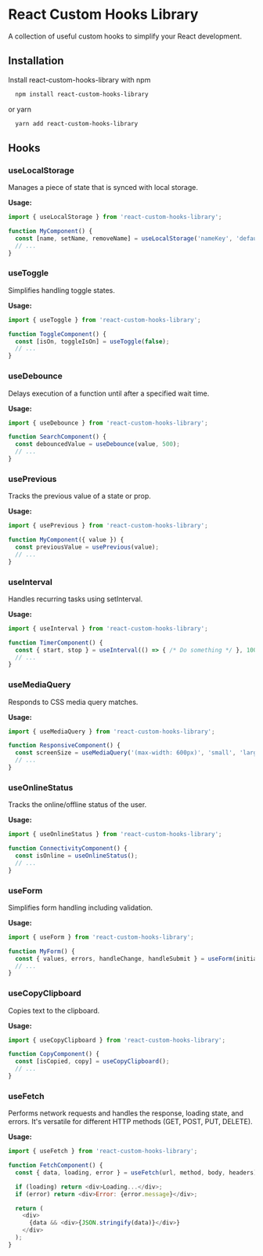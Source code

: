 
# React Custom Hooks Library

A collection of useful custom hooks to simplify your React development.


## Installation

Install react-custom-hooks-library with npm

```bash
  npm install react-custom-hooks-library
```
or yarn 

```bash
  yarn add react-custom-hooks-library
```
## Hooks

### useLocalStorage 

Manages a piece of state that is synced with local storage.

**Usage:**

```javascript
import { useLocalStorage } from 'react-custom-hooks-library';

function MyComponent() {
  const [name, setName, removeName] = useLocalStorage('nameKey', 'defaultName');
  // ...
}
```

### useToggle 

Simplifies handling toggle states.

**Usage:**

```javascript
import { useToggle } from 'react-custom-hooks-library';

function ToggleComponent() {
  const [isOn, toggleIsOn] = useToggle(false);
  // ...
}

```

### useDebounce 

Delays execution of a function until after a specified wait time.

**Usage:**

```javascript
import { useDebounce } from 'react-custom-hooks-library';

function SearchComponent() {
  const debouncedValue = useDebounce(value, 500);
  // ...
}
```

### usePrevious 

Tracks the previous value of a state or prop.

**Usage:**

```javascript
import { usePrevious } from 'react-custom-hooks-library';

function MyComponent({ value }) {
  const previousValue = usePrevious(value);
  // ...
}
```

### useInterval 

Handles recurring tasks using setInterval.

**Usage:**

```javascript
import { useInterval } from 'react-custom-hooks-library';

function TimerComponent() {
  const { start, stop } = useInterval(() => { /* Do something */ }, 1000);
  // ...
}
```

### useMediaQuery 

Responds to CSS media query matches.

**Usage:**

```javascript
import { useMediaQuery } from 'react-custom-hooks-library';

function ResponsiveComponent() {
  const screenSize = useMediaQuery('(max-width: 600px)', 'small', 'large');
  // ...
}
```

### useOnlineStatus 

Tracks the online/offline status of the user.

**Usage:**

```javascript
import { useOnlineStatus } from 'react-custom-hooks-library';

function ConnectivityComponent() {
  const isOnline = useOnlineStatus();
  // ...
}
```

### useForm 

Simplifies form handling including validation.

**Usage:**

```javascript
import { useForm } from 'react-custom-hooks-library';

function MyForm() {
  const { values, errors, handleChange, handleSubmit } = useForm(initialValues, validate);
  // ...
}
```

### useCopyClipboard

Copies text to the clipboard.

**Usage:**

```javascript
import { useCopyClipboard } from 'react-custom-hooks-library';

function CopyComponent() {
  const [isCopied, copy] = useCopyClipboard();
  // ...
}
```

### useFetch

Performs network requests and handles the response, loading state, and errors. It's versatile for different HTTP methods (GET, POST, PUT, DELETE).

**Usage:**

```javascript
import { useFetch } from 'react-custom-hooks-library';

function FetchComponent() {
  const { data, loading, error } = useFetch(url, method, body, headers);

  if (loading) return <div>Loading...</div>;
  if (error) return <div>Error: {error.message}</div>;

  return (
    <div>
      {data && <div>{JSON.stringify(data)}</div>}
    </div>
  );
}
```